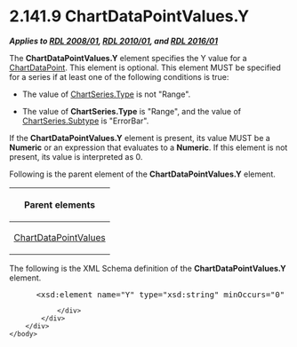 <html dir="LTR" xmlns:mshelp="http://msdn.microsoft.com/mshelp" xmlns:ddue="http://ddue.schemas.microsoft.com/authoring/2003/5" xmlns:xlink="http://www.w3.org/1999/xlink" xmlns:tool="http://www.microsoft.com/tooltip">
    <head>
        <meta http-equiv="Content-Type" content="text/html; CHARSET=utf-8"></meta>
        <meta name="save" content="history"></meta>
        <title>2.141.9 ChartDataPointValues.Y</title>
        <xml>
            <mshelp:toctitle title="2.141.9 ChartDataPointValues.Y"></mshelp:toctitle>
            <mshelp:rltitle title="[MS-RDL]: ChartDataPointValues.Y"></mshelp:rltitle>
            <mshelp:keyword index="A" term="12848598-a2d4-45c4-b5ec-3d09b0550e2e"></mshelp:keyword>
            <mshelp:attr name="DCSext.ContentType" value="open specification"></mshelp:attr>
            <mshelp:attr name="AssetID" value="12848598-a2d4-45c4-b5ec-3d09b0550e2e"></mshelp:attr>
            <mshelp:attr name="TopicType" value="kbRef"></mshelp:attr>
            <mshelp:attr name="DCSext.Title" value="[MS-RDL]: ChartDataPointValues.Y" />
        </xml>
    </head>
    <body>
        <div id="header">
            <h1 class="heading">2.141.9 ChartDataPointValues.Y</h1>
        </div>
        <div id="mainSection">
            <div id="mainBody">
                <div id="allHistory" class="saveHistory"></div>
                <div id="sectionSection0" class="section" name="collapseableSection">
                    

<p><b><i>Applies to </i></b><a href="1e855f94-4617-47e4-b89e-0856c6cb420f.md"><b><i>RDL 2008/01</i></b></a><b><i>,
</i></b><a href="3428e690-a348-4ec7-8a6a-8efb42d2cdee.md"><b><i>RDL 2010/01</i></b></a><b><i>,
and </i></b><a href="52ce3983-2bfc-4e72-9359-42aaf5fe4509.md"><b><i>RDL 2016/01</i></b></a></p>

<p>The <b>ChartDataPointValues.Y</b> element specifies the Y
value for a <a href="86cf2a9b-4610-4ffe-8fff-16480a7bf6a4.md">ChartDataPoint</a>.
This element is optional. This element MUST be specified for a series if at
least one of the following conditions is true:</p>

<ul><li><p><span><span> 
</span></span>The value of <a href="d4c74852-ecd9-4eb7-90ae-705a369963fe.md">ChartSeries.Type</a>
is not &quot;Range&quot;.</p>

</li><li><p><span><span> 
</span></span>The value of <b>ChartSeries.Type</b> is &quot;Range&quot;, and
the value of <a href="4b2b5c6a-16e8-4996-b095-513b2bec5a15.md">ChartSeries.Subtype</a>
is &quot;ErrorBar&quot;.</p>

</li></ul><p>If the <b>ChartDataPointValues.Y</b> element is present, its
value MUST be a <b>Numeric</b> or an expression that evaluates to a <b>Numeric</b>.
If this element is not present, its value is interpreted as 0.</p>

<p>Following is the parent element of the <b>ChartDataPointValues.Y</b>
element.</p>

<table>
 <thead>
  <tr>
   <th>
   <p>Parent elements</p>
   </th>
  </tr>
 </thead>
 <tr>
  <td>
  <p><a href="363590aa-46c3-499a-927f-a6495a0b1ab6.md">ChartDataPointValues</a></p>
  </td>
 </tr>
</table>

<p>The following is the XML Schema definition of the <b>ChartDataPointValues.Y</b>
element.           </p>

<dl>
<dd>
<div><pre> &lt;xsd:element name=&quot;Y&quot; type=&quot;xsd:string&quot; minOccurs=&quot;0&quot; /&gt;
</pre></div>
</dd></dl>


                </div>
            </div>
        </div>
    </body>
</html>